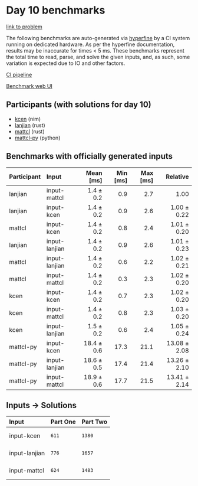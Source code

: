 # Day 10 benchmarks

[link to problem](https://adventofcode.com/2024/day/10)

The following benchmarks are auto-generated via
[hyperfine](https://github.com/sharkdp/hyperfine) by a CI system running on
dedicated hardware. As per the hyperfine documentation, results may be
inaccurate for times < 5 ms. These benchmarks represent the total time to read,
parse, and solve the given inputs, and, as such, some variation is expected due
to IO and other factors.

[CI pipeline](http://ci.papercode.net:8080/teams/main/pipelines/aoc2024)

[Benchmark web UI](https://aoc.ancalagon.black)


## Participants (with solutions for day 10)

- [kcen](https://github.com/kcen/aoc2024) (nim)
- [lanjian](https://github.com/lanjian/aoc-2024) (rust)
- [mattcl](https://github.com/mattcl/aoc2024) (rust)
- [mattcl-py](https://github.com/mattcl/aoc2024-py) (python)


## Benchmarks with officially generated inputs

| Participant | Input | Mean [ms] | Min [ms] | Max [ms] | Relative |
|:---|:---|---:|---:|---:|---:|
| lanjian | input-mattcl | 1.4 ± 0.2 | 0.9 | 2.7 | 1.00 |
| lanjian | input-kcen | 1.4 ± 0.2 | 0.9 | 2.6 | 1.00 ± 0.22 |
| mattcl | input-kcen | 1.4 ± 0.2 | 0.8 | 2.4 | 1.01 ± 0.20 |
| lanjian | input-lanjian | 1.4 ± 0.2 | 0.9 | 2.6 | 1.01 ± 0.23 |
| mattcl | input-lanjian | 1.4 ± 0.2 | 0.6 | 2.2 | 1.02 ± 0.21 |
| mattcl | input-mattcl | 1.4 ± 0.2 | 0.3 | 2.3 | 1.02 ± 0.20 |
| kcen | input-kcen | 1.4 ± 0.2 | 0.7 | 2.3 | 1.02 ± 0.20 |
| kcen | input-mattcl | 1.4 ± 0.2 | 0.8 | 2.3 | 1.03 ± 0.20 |
| kcen | input-lanjian | 1.5 ± 0.2 | 0.6 | 2.4 | 1.05 ± 0.24 |
| mattcl-py | input-kcen | 18.4 ± 0.6 | 17.3 | 21.1 | 13.08 ± 2.08 |
| mattcl-py | input-lanjian | 18.6 ± 0.5 | 17.4 | 21.4 | 13.26 ± 2.10 |
| mattcl-py | input-mattcl | 18.9 ± 0.6 | 17.7 | 21.5 | 13.41 ± 2.14 |


## Inputs -> Solutions

| Input | Part One | Part Two |
|:---|:---|:---|
|input-kcen|<pre>611</pre>|<pre>1380</pre>|
|input-lanjian|<pre>776</pre>|<pre>1657</pre>|
|input-mattcl|<pre>624</pre>|<pre>1483</pre>|